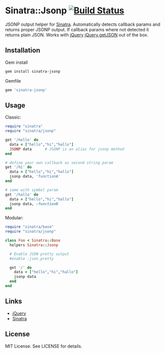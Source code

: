 # Sinatra::Jsonp [![Build Status](https://travis-ci.org/shtirlic/sinatra-jsonp.png)](https://travis-ci.org/shtirlic/sinatra-jsonp)

JSONP output helper for [Sinatra](http://sinatrarb.com). Automatically detects callback params and returns proper JSONP output.
If callback params where not detected it returns plain JSON.
Works with [jQuery](http://jquery.com) [jQuery.getJSON](http://api.jquery.com/jQuery.getJSON/) out of the box.


## Installation


Gem install

```bash
gem install sinatra-jsonp
```

Gemfile

```ruby
gem 'sinatra-jsonp'
```

## Usage


Classic:

```ruby
require "sinatra"
require "sinatra/jsonp"

get '/hello' do
  data = ["hello","hi","hallo"]
  JSONP data      # JSONP is an alias for jsonp method
end

# define your own callback as second string param
get '/hi' do
  data = ["hello","hi","hallo"]
  jsonp data, 'functionA'
end

# same with symbol param
get '/hallo' do
  data = ["hello","hi","hallo"]
  jsonp data, :functionB
end
```
Modular:

```ruby
require "sinatra/base"
require "sinatra/jsonp"

class Foo < Sinatra::Base
  helpers Sinatra::Jsonp

  # Enable JSON pretty output
  #enable :json_pretty

  get '/' do
    data = ["hello","hi","hallo"]
    jsonp data
  end
end
```

## Links


* [jQuery](http://jquery.com)
* [Sinatra](http://www.sinatrarb.com)


## License


MIT License. See LICENSE for details.
